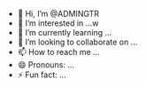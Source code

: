 - 👋 Hi, I’m @ADMINGTR
- 👀 I’m interested in ...w
- 🌱 I’m currently learning ...
- 💞️ I’m looking to collaborate on ...
- 📫 How to reach me ...
- 😄 Pronouns: ...
- ⚡ Fun fact: ...

<!---
ADMINGTR/ADMINGTR is a ✨ special ✨ repository because its `README.md` (this file) appears on your GitHub profile.
You can click the Preview link to take a look at your changes.
--->
